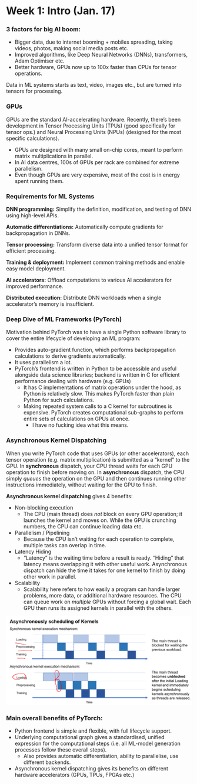 # Week 1: Intro (Jan. 17)

### 3 factors for big AI boom:

- Bigger data, due to internet booming + mobiles spreading, taking videos, photos, making social media posts etc.
- Improved algorithms, like Deep Neural Networks (DNNs), transformers, Adam Optimiser etc.
- Better hardware, GPUs now up to 100x faster than CPUs for tensor operations.

Data in ML systems starts as text, video, images etc., but are turned into tensors for processing.

### GPUs

GPUs are the standard AI-accelerating hardware. Recently, there’s been development in Tensor Processing Units (TPUs) (good specifically for tensor ops.) and Neural Processing Units (NPUs) (designed for the most specific calculations).

- GPUs are designed with many small on-chip cores, meant to perform matrix multiplications in parallel.
- In AI data centres, 100s of GPUs per rack are combined for extreme parallelism.
- Even though GPUs are very expensive, most of the cost is in energy spent running them.

### Requirements for ML Systems

**DNN programming:** Simplify the definition, modification, and testing of DNN using high-level APIs.

**Automatic differentiations:** Automatically compute gradients for backpropagation in DNNs.

**Tensor processing:** Transform diverse data into a unified tensor format for efficient processing.

**Training & deployment:** Implement common training methods and enable easy model deployment.

**AI accelerators:** Offload computations to various AI accelerators for improved performance.

**Distributed execution:** Distribute DNN workloads when a single accelerator’s memory is insufficient.

### Deep Dive of ML Frameworks (PyTorch)

Motivation behind PyTorch was to have a single Python software library to cover the entire lifecycle of developing an ML program:

- Provides auto-gradient function, which performs backpropagation calculations to derive gradients automatically.
- It uses parallelism a lot.
- PyTorch’s frontend is written in Python to be accessible and useful alongside data science libraries; backend is written in C for efficient performance dealing with hardware (e.g. GPUs)
    - It has C implementations of matrix operations under the hood, as Python is relatively slow. This makes PyTorch faster than plain Python for such calculations.
    - Making repeated system calls to a C kernel for subroutines is expensive. PyTorch creates computational sub-graphs to perform entire sets of calculations on GPUs at once.
        - I have no fucking idea what this means.

### Asynchronous Kernel Dispatching

When you write PyTorch code that uses GPUs (or other accelerators), each tensor operation (e.g. matrix multiplication) is submitted as a “kernel” to the GPU. In **synchronous** dispatch, your CPU thread waits for each GPU operation to finish before moving on. In **asynchronous** dispatch, the CPU simply *queues* the operation on the GPU and then continues running other instructions immediately, without waiting for the GPU to finish.

**Asynchronous kernel dispatching** gives 4 benefits:

- Non-blocking execution
    - The CPU (main thread) does *not* block on every GPU operation; it launches the kernel and moves on. While the GPU is crunching numbers, the CPU can continue loading data etc.
- Parallelism / Pipelining
    - Because the CPU isn’t waiting for each operation to complete, multiple tasks can overlap in time.
- Latency Hiding
    - “Latency” is the waiting time before a result is ready. “Hiding” that latency means overlapping it with other useful work. Asynchronous dispatch can hide the time it takes for one kernel to finish by doing other work in parallel.
- Scalability
    - Scalability here refers to how easily a program can handle larger problems, more data, or additional hardware resources. The CPU can queue work on *multiple* GPUs without forcing a global wait. Each GPU then runs its assigned kernels in parallel with the others.

![ScreenShot](/images/asynchronous.jpg)

### Main overall benefits of PyTorch:

- Python frontend is simple and flexible, with full lifecycle support.
- Underlying computational graph gives a standardised, unified expression for the computational steps (i.e. all ML-model generation processes follow these overall steps).
    - Also provides automatic differentiation, ability to parallelise, use different backends.
- Asynchronous kernel dispatching gives its benefits on different hardware accelerators (GPUs, TPUs, FPGAs etc.)
